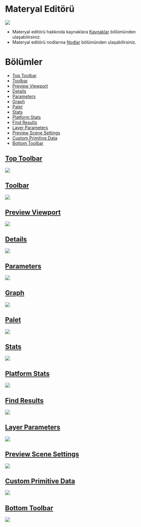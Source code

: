 # Materyal Editörü
<img src="../../Dosyalar/Materyal_Editor_Ana_Ekran.jpg">

* Materyal editörü hakkında kaynaklara [Kaynaklar](Kaynaklar) bölümünden ulaşabilirsiniz.
* Materyal editörü nodlarına [Nodlar](Nodlar) bölümünden ulaşabilirsiniz.


# Bölümler

* [Top Toolbar](#top-toolbar)
* [Toolbar](#toolbar)
* [Preview Viewport](#preview-viewport)
* [Details](#details)
* [Parameters](#parameters)
* [Graph](#graph)
* [Palet](#palet)
* [Stats](#stats)
* [Platform Stats](#platform-stats)
* [Find Results](#find-results)
* [Layer Parameters](#layer-parameters)
* [Preview Scene Settings](#preview-scene-settings)
* [Custom Primitive Data](#custom-primitive-data)
* [Bottom Toolbar](#bottom-toolbar)


## [Top Toolbar](../../Diger/Top%20Toolbar%20(Araç%20Çubugu))
<img src="../../Dosyalar/Materyal_Editor_Top_Toolbar.jpg">

## [Toolbar](Toolbar)
<img src="../../Dosyalar/Materyal_Editor_Toolbar.jpg">

## [Preview Viewport](Preview%20Viewport)
<img src="../../Dosyalar/Materyal_Editor_Preview_Viewport.jpg">

## [Details](Details)
<img src="../../Dosyalar/Materyal_Editor_Details.jpg">

## [Parameters](Parameters)
<img src="../../Dosyalar/Materyal_Editor_Parameters.jpg">

## [Graph](Graph)
<img src="../../Dosyalar/Materyal_Editor_Graph.jpg">

## [Palet](Palet)
<img src="../../Dosyalar/Materyal_Editor_Palet.jpg">

## [Stats](Stats)
<img src="../../Dosyalar/Materyal_Editor_Stats.jpg">

## [Platform Stats](Platform%20Stats)
<img src="../../Dosyalar/Materyal_Editor_Platform_Stats.jpg">

## [Find Results](Find%20Results)
<img src="../../Dosyalar/Material_Editor_Find_Results.jpg">

## [Layer Parameters](Layer%20Parameters)
<img src="../../Dosyalar/Material_Editor_Layer_Parameters.jpg">

## [Preview Scene Settings](Preview%20Scene%20Settings)
<img src="../../Dosyalar/Material_Editor_Preview_Scene_Settings.jpg">

## [Custom Primitive Data](Custom%20Primitive%20Data)
<img src="../../Dosyalar/Material_Editor_Custom_Primitive_Data.jpg">




## [Bottom Toolbar](../../Diger/Bottom%20Toolbar%20(Araç%20Çubugu))
<img src="../../Dosyalar/Materyal_Editor_Bottom_Toolbar.jpg">
